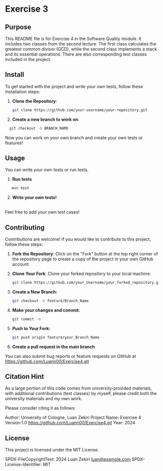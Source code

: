 

# Exercise 3

## Purpose
This README file is for Exercise 4 in the Software Quality module.
It includes two classes from the second lecture.
The first class calculates the greatest common divisor (GCD), while the second class implements a stack and its essential operations.
There are also corresponding test classes included in the project.



## Install
To get started with the project and write your own tests, follow these installation steps:

1. **Clone the Repository**:
   ```bash
   git clone https://github.com/your-username/your-repository.git

2. **Create a new branch to work on**:
 ```bash 
   git checkout -b BRANCH_NAME
   ````

Now you can work on your own branch and create your own tests or features!



## Usage
You can write your own tests or run tests.

1. **Run tests**
```bash
   mvn test
   ````

2. **Write your own tests!**
<br>
Feel free to add your own test cases!



## Contributing
Contributions are welcome! If you would like to contribute to this project, follow these steps:

1. **Fork the Repository**:
   Click on the "Fork" button at the top right corner of the repository page to create a copy of the project in your own GitHub account.

2. **Clone Your Fork**:
   Clone your forked repository to your local machine:
   ```bash
   git clone https://github.com/your_Username/your_forked_repository.git

3. **Create a New Branch:**
   ```bash
   git checkout -b feature/Branch_Name

4. **Make your changes and commit:**
   ```bash
   git commit -m


5. **Push to Your Fork:**
   ```bash
   git push origin feature/your_Branch_Name
   

6. **Create a pull request in the main branch**

You can also submit bug reports or feature requests on GitHub at https://github.com/Luann00/Exercise4.git


## Citation Hint
As a large portion of this code comes from university-provided materials, with additional contributions (test classes) by myself, please credit both the university materials and my own work.

Please consider citing it as follows:

Author: University of Cologne, Luan Zekiri
Project Name: Exercise 4
Version:1.0
https://github.com/Luann00/Exercise4.git 
Year: 2024



## License
This project is licensed under the MIT License.

SPDX-FileCopyrightText: 2024 Luan Zekiri luan@example.com
SPDX-License-Identifier: MIT




